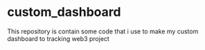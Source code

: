 # custom_dashboard
This repository is contain some code that i use to make my custom dashboard to tracking web3 project
